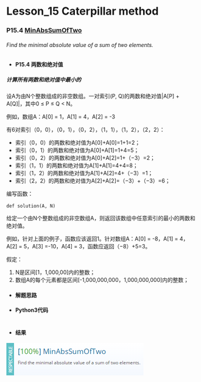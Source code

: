 # Lesson_15 Caterpillar method 

### P15.4 [MinAbsSumOfTwo](https://app.codility.com/programmers/lessons/15-caterpillar_method/min_abs_sum_of_two/) 

###### Find the minimal absolute value of a sum of two elements.

* #### P15.4  两数和绝对值

##### 计算所有两数和绝对值中最小的

设A为由N个整数组成的非空数组。一对索引(P, Q)的两数和绝对值|A[P] + A[Q]|，其中0 ≤ P ≤ Q < N。

例如，数组A：A[0] = 1，A[1] = 4，A[2] = -3

有6对索引（0，0），（0，1），（0，2），（1，1），（1，2），（2，2）：

* 索引（0，0）的两数和绝对值为A[0]+A[0]=1+1=2；
* 索引（0，1）的两数和绝对值为A[0]+A[1]=1+4=5；
* 索引（0，2）的两数和绝对值为A[0]+A[2]=1+（−3）=2；
* 索引（1，1）的两数和绝对值为A[1]+A[1]=4+4=8；
* 索引（1，2）的两数和绝对值为A[1]+A[2]=4+（−3）=1；
* 索引（2，2）的两数和绝对值为A[2]+A[2]=（−3）+（−3）=6；

编写函数：
```
def solution(A, N)
```

给定一个由N个整数组成的非空数组A，则返回该数组中任意索引的最小的两数和绝对值。

例如，针对上面的例子，函数应该返回1。针对数组A：A[0] = -8，A[1] = 4，A[2] = 5，A[3] =-10，A[4] = 3，函数应返回（−8）+5=3。

假定：

  1. N是区间[1，1,000,00]内的整数；
  2. 数组A的每个元素都是区间[-1,000,000,000，1,000,000,000]内的整数；

* #### 解题思路


* #### Python3代码

```

```

* #### 结果

![image](https://github.com/Anfany/Codility-Lessons-By-Python3/blob/master/L15_Caterpillar%20method/15.4.png)
